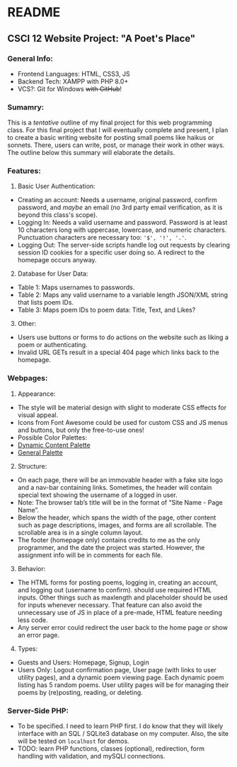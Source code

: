 # README
## CSCI 12 Website Project: "A Poet's Place"

### General Info:
 - Frontend Languages: HTML, CSS3, JS
 - Backend Tech: XAMPP with PHP 8.0+
 - VCS?: Git for Windows ~~with GitHub~~!

### Sumamry:
This is a _tentative_ outline of my final project for this web programming class. For this final project that I will eventually complete and present, I plan to create a basic writing website for posting small poems like haikus or sonnets. There, users can write, post, or manage their work in other ways. The outline below this summary will elaborate the details.

### Features:
 1. Basic User Authentication:
  - Creating an account: Needs a username, original password, confirm password, and _maybe_ an email (no 3rd party email verification, as it is beyond this class's scope).
  - Logging In: Needs a valid username and password. Password is at least 10 characters long with uppercase, lowercase, and numeric characters. Punctuation characters are necessary too: `'$', '!', '.'`.
  - Logging Out: The server-side scripts handle log out requests by clearing session ID cookies for a specific user doing so. A redirect to the homepage occurs anyway.
 2. Database for User Data:
  - Table 1: Maps usernames to passwords.
  - Table 2: Maps any valid username to a variable length JSON/XML string that lists poem IDs.
  - Table 3: Maps poem IDs to poem data: Title, Text, and Likes?
 3. Other:
  - Users use buttons or forms to do actions on the website such as liking a poem or authenticating.
  - Invalid URL GETs result in a special 404 page which links back to the homepage.

### Webpages:
 1. Appearance:
  - The style will be material design with slight to moderate CSS effects for visual appeal.
  - Icons from Font Awesome could be used for custom CSS and JS menus and buttons, but only the free-to-use ones!
  - Possible Color Palettes:
   - [Dynamic Content Palette](https://colorpalettes.net/color-palette-2564/)
   - [General Palette](https://colorpalettes.net/color-palette-1960/)
 2. Structure:
  - On each page, there will be an immovable header with a fake site logo and a nav-bar containing links. Sometimes, the header will contain special text showing the username of a logged in user.
   - Note: The browser tab’s title will be in the format of “Site Name - Page Name”.
  - Below the header, which spans the width of the page, other content such as page descriptions, images, and forms are all scrollable. The scrollable area is in a single column layout.
  - The footer (homepage only) contains credits to me as the only programmer, and the date the project was started. However, the assignment info will be in comments for each file.
 3. Behavior:
  - The HTML forms for posting poems, logging in, creating an account, and logging out (username to confirm). should use required HTML inputs. Other things such as maxlength and placeholder should be used for inputs whenever necessary. That feature can also avoid the unnecessary use of JS in place of a pre-made, HTML feature needing less code.
  - Any server error could redirect the user back to the home page _or_ show an error page.
 4. Types:
  - Guests and Users: Homepage, Signup, Login
  - Users Only: Logout confirmation page, User page (with links to user utility pages), and a dynamic poem viewing page. Each dynamic poem listing has 5 random poems. User utility pages will be for managing their poems by (re)posting, reading, or deleting.

### Server-Side PHP:
  - To be specified. I need to learn PHP first. I do know that they will likely interface with an SQL / SQLite3 database on my computer. Also, the site will be tested on `localhost` for demos.
  - TODO: learn PHP functions, classes (optional), redirection, form handling with validation, and mySQLI connections. 
